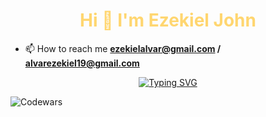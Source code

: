 <h1 align="center" style="color:#FFD670;">Hi 👋  I'm Ezekiel John</h1>

- 📫 How to reach me **ezekielalvar@gmail.com / alvarezekiel19@gmail.com**

<p align="center">
    <a href="https://git.io/typing-svg">
        <img
            src="https://readme-typing-svg.demolab.com?font=JetBrains+Mono&size=26&pause=1000&color=FFD670&repeat=false&width=920&height=72&lines=Computer+Science+Student+|+Software+Engineer+%7C+UI+Designer"
            alt="Typing SVG" />
    </a>
</p>

![Codewars](https://github.r2v.ch/codewars?user=alvarezekiel19&stroke=%23BB432C)

<!--
**alvarezekiel19/alvarezekiel19** is a ✨ _special_ ✨ repository because its `README.md` (this file) appears on your GitHub profile.

Here are some ideas to get you started:

- 🔭 I’m currently working on ...
- 🌱 I’m currently learning ...
- 👯 I’m looking to collaborate on ...
- 🤔 I’m looking for help with ...
- 💬 Ask me about ...
- 📫 How to reach me: ...
- 😄 Pronouns: ...
- ⚡ Fun fact: ...
-->
